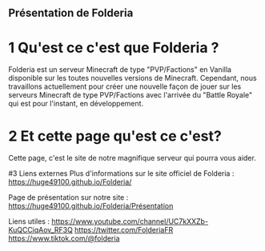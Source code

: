 ## Présentation de Folderia
# 1 Qu'est ce c'est que Folderia ?
Folderia est un serveur Minecraft de type "PVP/Factions" en Vanilla disponible sur les toutes nouvelles versions de Minecraft. 
Cependant, nous travaillons actuellement pour créer une nouvelle façon de jouer sur les serveurs Minecraft de type PVP/Factions 
avec l'arrivée du "Battle Royale" qui est pour l'instant, en développement.

# 2 Et cette page qu'est ce c'est?
Cette page, c'est le site de notre magnifique serveur qui pourra vous aider.

#3 Liens externes
Plus d'informations sur le site officiel de Folderia :
https://huge49100.github.io/Folderia/

Page de présentation sur notre site :
https://huge49100.github.io/Folderia/Présentation

Liens utiles :
https://www.youtube.com/channel/UC7kXXZb-KuQCCiqAov_RF3Q
https://twitter.com/FolderiaFR
https://www.tiktok.com/@folderia
